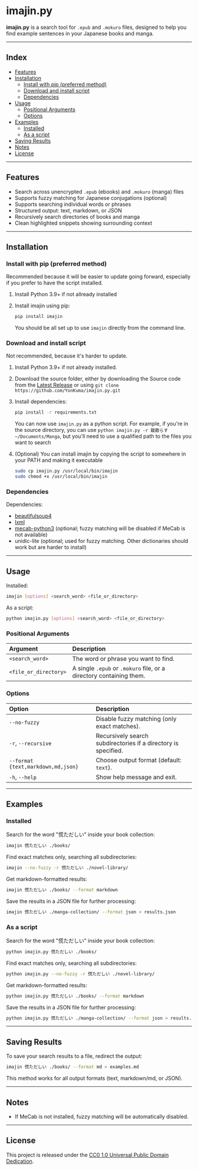 # imajin.py

**imajin.py** is a search tool for `.epub` and `.mokuro` files, designed to help you find example sentences in your Japanese books and manga.

---

## Index

- [Features](#features)
- [Installation](#installation)  
  - [Install with pip (preferred method)](#install-with-pip-preferred-method)  
  - [Download and install script](#download-and-install-script)  
  - [Dependencies](#dependencies)
- [Usage](#usage)  
  - [Positional Arguments](#positional-arguments)  
  - [Options](#options)
- [Examples](#examples)  
  - [Installed](#installed)  
  - [As a script](#as-a-script)
- [Saving Results](#saving-results)
- [Notes](#notes)
- [License](#license)

---

## Features

- Search across unencrypted `.epub` (ebooks) and `.mokuro` (manga) files
- Supports fuzzy matching for Japanese conjugations (optional)
- Supports searching individual words or phrases
- Structured output: text, markdown, or JSON
- Recursively search directories of books and manga
- Clean highlighted snippets showing surrounding context

---

## Installation

### Install with pip (preferred method)

Recommended because it will be easier to update going forward, especially if you prefer to have the script installed.

1. Install Python 3.9+ if not allready installed
2. Install imajin using pip:

    ```bash
    pip install imajin
    ```

    You should be all set up to use `imajin` directly from the command line. 

### Download and install script

Not recommended, because it's harder to update.

1. Install Python 3.9+ if not already installed.
2. Download the source folder, either by downloading the Source code from the [Latest Release](https://github.com/YonKuma/imajin.py/releases/latest) or using `git clone https://github.com/YonKuma/imajin.py.git`
3. Install dependencies:

   ```bash
   pip install -r requirements.txt
   ```

   You can now use `imajin.py` as a python script. For example, if you're in the source directory, you can use `python imajin.py -r 蹴散らす ~/Documents/Manga`, but you'll need to use a qualified path to the files you want to search
4. (Optional) You can install imajin by copying the script to somewhere in your PATH and making it executable

    ```bash
    sudo cp imajin.py /usr/local/bin/imajin
    sudo chmod +x /usr/local/bin/imajin
    ```

### Dependencies

Dependencies:
- [beautifulsoup4](https://pypi.org/project/beautifulsoup4/)
- [lxml](https://pypi.org/project/lxml/)
- [mecab-python3](https://github.com/SamuraiT/mecab-python3) (optional; fuzzy matching will be disabled if MeCab is not available)
- unidic-lite (optional; used for fuzzy matching. Other dictionaries should work but are harder to install)

---

## Usage

Installed:

```bash
imajin [options] <search_word> <file_or_directory>
```

As a script:

```bash
python imajin.py [options] <search_word> <file_or_directory>
```

### Positional Arguments
| Argument | Description |
|:---------|:------------|
| `<search_word>` | The word or phrase you want to find. |
| `<file_or_directory>` | A single `.epub` or `.mokuro` file, or a directory containing them. |

### Options
| Option | Description |
|:-------|:------------|
| `--no-fuzzy` | Disable fuzzy matching (only exact matches). |
| `-r`, `--recursive` | Recursively search subdirectories if a directory is specified. |
| `--format {text,markdown,md,json}` | Choose output format (default: `text`). |
| `-h`, `--help` | Show help message and exit. |

---

## Examples

### Installed

Search for the word "慌ただしい" inside your book collection:

```bash
imajin 慌ただしい ./books/
```

Find exact matches only, searching all subdirectories:

```bash
imajin --no-fuzzy -r 慌ただしい ./novel-library/
```

Get markdown-formatted results:

```bash
imajin 慌ただしい ./books/ --format markdown
```

Save the results in a JSON file for further processing:

```bash
imajin 慌ただしい ./manga-collection/ --format json > results.json
```

### As a script

Search for the word "慌ただしい" inside your book collection:

```bash
python imajin.py 慌ただしい ./books/
```

Find exact matches only, searching all subdirectories:

```bash
python imajin.py --no-fuzzy -r 慌ただしい ./novel-library/
```

Get markdown-formatted results:

```bash
python imajin.py 慌ただしい ./books/ --format markdown
```

Save the results in a JSON file for further processing:

```bash
python imajin.py 慌ただしい ./manga-collection/ --format json > results.json
```

---

## Saving Results

To save your search results to a file, redirect the output:

```bash
imajin 慌ただしい ./books/ --format md > examples.md
```

This method works for all output formats (text, markdown/md, or JSON).

---

## Notes

- If MeCab is not installed, fuzzy matching will be automatically disabled.

---

## License

This project is released under the [CC0 1.0 Universal Public Domain Dedication](LICENSE.txt).
